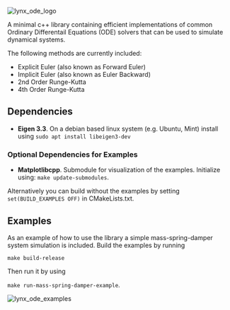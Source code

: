 ![lynx_ode_logo](https://github.com/manumerous/lynx-ode/assets/18735094/00059cde-f683-409a-bb5d-1974706efd64)

A minimal c++ library containing efficient implementations of common Ordinary Differentail Equations (ODE) solvers that can be used to simulate dynamical systems. 

The following methods are currently included: 
- Explicit Euler (also known as Forward Euler)
- Implicit Euler (also known as Euler Backward)
- 2nd Order Runge-Kutta
- 4th Order Runge-Kutta

## Dependencies

- **Eigen 3.3**. On a debian based linux system (e.g. Ubuntu, Mint) install using ```sudo apt install libeigen3-dev```

### Optional Dependencies for Examples

- **Matplotlibcpp**. Submodule for visualization of the examples. Initialize using: ```make update-submodules```.

Alternatively you can build without the examples by setting `set(BUILD_EXAMPLES OFF)` in CMakeLists.txt. 

## Examples
As an example of how to use the library a simple mass-spring-damper system simulation is included. 
Build the examples by running 

```make build-release```


Then run it by using 

```make run-mass-spring-damper-example```. 

![lynx_ode_examples](https://github.com/manumerous/lynx-ode/assets/18735094/5539bd63-cba0-4ed8-adf1-09ebd5366bb3)
